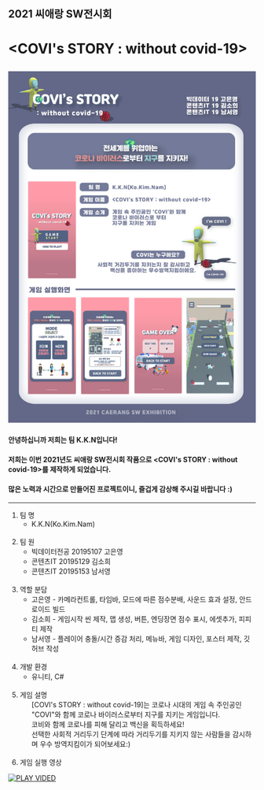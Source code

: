 ## 2021 씨애랑 SW전시회
# <COVI's STORY : without covid-19>
![COVI;s STORY POSTER](https://github.com/namseo0/2021-Caerang-SW-Exhibition/blob/main/2021_SW%EC%A0%84%EC%8B%9C%ED%9A%8C_COVI's-STORY_%ED%8F%AC%EC%8A%A4%ED%84%B0.jpg)
---
#### 안녕하십니까 저희는 팀 K.K.N입니다!
#### 저희는 이번 2021년도 씨애랑 SW전시회 작품으로 <COVI's STORY : without covid-19>를 제작하게 되었습니다.
#### 많은 노력과 시간으로 만들어진 프로젝트이니, 즐겁게 감상해 주시길 바랍니다 :)
---

<ol>
  <li>팀 명 
    <ul><li>K.K.N(Ko.Kim.Nam)</ul><br>
  <li>팀 원
    <ul>
      <li>빅데이터전공 20195107 고은영
      <li>콘텐츠IT 20195129 김소희
      <li>콘텐츠IT 20195153 남서영</ul><br>
  <li>역할 분담
    <ul>
      <li>고은영 - 카메라컨트롤, 타임바, 모드에 따른 점수분배, 사운드 효과 설정, 안드로이드 빌드
      <li>김소희 - 게임시작 씬 제작, 맵 생성, 버튼, 엔딩장면 점수 표시, 에셋추가, 피피티 제작
      <li>남서영 - 플레이어 충돌/시간 증감 처리, 메뉴바, 게임 디자인, 포스터 제작, 깃허브 작성
        <br><br>
    </ul>
  <li>개발 환경
    <ul><li>유니티, C#</ul><br>
  <li>게임 설명
    <ul>[COVI's STORY : without covid-19]는 코로나 시대의 게임 속 주인공인 "COVI"와 함께 코로나 바이러스로부터 지구를 지키는 게임입니다.<br>
      코비와 함께 코로나를 피해 달리고 백신을 획득하세요! <br>
      선택한 사회적 거리두기 단계에 따라 거리두기를 지키지 않는 사람들을 감시하며 우수 방역지킴이가 되어보세요:)
      </ul><br>
    <li>게임 실행 영상<br>
</ol>

[![PLAY VIDED](http://img.youtube.com/vi/nsOcBtAT7Z4/0.jpg)](https://www.youtube.com/watch?v=nsOcBtAT7Z4)

